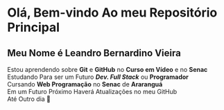 # Olá, Bem-vindo Ao meu Repositório Principal
## Meu Nome é __Leandro Bernardino Vieira__  
Estou aprendendo sobre **Git** e **GitHub** no **Curso em Vídeo** e no **Senac**  
Estudando Para ser um Futuro __*Dev. Full Stack*__ ou **Programador**  
Cursando **Web Programação** no **Senac** de **Araranguá**  
Em um Futuro Próximo Haverá Atualizações no meu GitHub  
Até Outro dia 🤙
